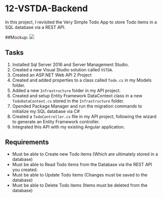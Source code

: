 # 12-VSTDA-Backend

In this project, I revisited the Very Simple Todo App to store Todo items in a SQL database via a REST API.

##Mockup:
<img src="http://i.imgur.com/vhMYF1s.png" />

## Tasks
1. Installed Sql Server 2016 and Server Management Studio.
2. Created a new Visual Studio solution called `VSTDA`.
3. Created an ASP.NET Web API 2 Project
4. Created and added properties to a class called `Todo.cs` in my Models folder.
5. Added a new `Infrastructure` folder in my API project.
6. Created and setup Entity Framework DataContext class in a new `TodoDataContext.cs` stored in the `Infrastructure` folder.
7. Opended Package Manager and run the migration commands to initialize my SQL database via C#
8. Created a `TodoController.cs` file in my API project, following the wizard to generate an Entity Framework controller.
9. Integrated this API with my existing Angular application.

## Requirements
- Must be able to Create new Todo items (Which are ultimately stored in a database)
- Must be able to Read Todo items from the Database via the REST API you created.
- Must be able to Update Todo items (Changes must be saved to the database)
- Must be able to Delete Todo items (Items must be deleted from the database)
